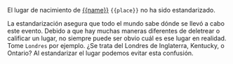 El lugar de nacimiento de [{{name}}](https://familysearch.org/tree/#view=ancestor&person={{pid}})  `{{place}}` no ha sido estandarizado.

La estandarización asegura que todo el mundo sabe dónde se llevó a cabo este evento.
Debido a que hay muchas maneras diferentes de deletrear o calificar un lugar, no siempre puede ser obvio cuál es ese lugar en realidad.
Tome `Londres` por ejemplo. ¿Se trata del Londres de Inglaterra, Kentucky, o Ontario?
Al estandarizar el lugar podemos evitar esta confusión.